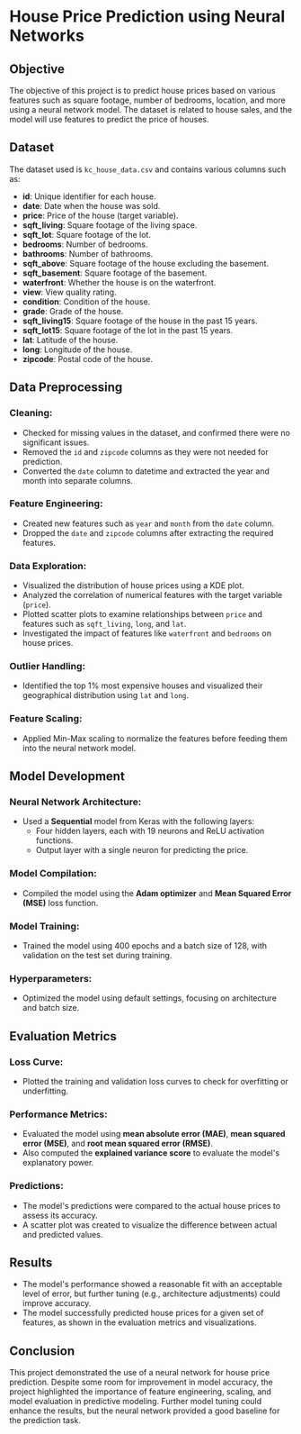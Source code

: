 # House Price Prediction using Neural Networks

## Objective
The objective of this project is to predict house prices based on various features such as square footage, number of bedrooms, location, and more using a neural network model. The dataset is related to house sales, and the model will use features to predict the price of houses.

## Dataset
The dataset used is `kc_house_data.csv` and contains various columns such as:
- **id**: Unique identifier for each house.
- **date**: Date when the house was sold.
- **price**: Price of the house (target variable).
- **sqft_living**: Square footage of the living space.
- **sqft_lot**: Square footage of the lot.
- **bedrooms**: Number of bedrooms.
- **bathrooms**: Number of bathrooms.
- **sqft_above**: Square footage of the house excluding the basement.
- **sqft_basement**: Square footage of the basement.
- **waterfront**: Whether the house is on the waterfront.
- **view**: View quality rating.
- **condition**: Condition of the house.
- **grade**: Grade of the house.
- **sqft_living15**: Square footage of the house in the past 15 years.
- **sqft_lot15**: Square footage of the lot in the past 15 years.
- **lat**: Latitude of the house.
- **long**: Longitude of the house.
- **zipcode**: Postal code of the house.

## Data Preprocessing

### Cleaning:
- Checked for missing values in the dataset, and confirmed there were no significant issues.
- Removed the `id` and `zipcode` columns as they were not needed for prediction.
- Converted the `date` column to datetime and extracted the year and month into separate columns.

### Feature Engineering:
- Created new features such as `year` and `month` from the `date` column.
- Dropped the `date` and `zipcode` columns after extracting the required features.
  
### Data Exploration:
- Visualized the distribution of house prices using a KDE plot.
- Analyzed the correlation of numerical features with the target variable (`price`).
- Plotted scatter plots to examine relationships between `price` and features such as `sqft_living`, `long`, and `lat`.
- Investigated the impact of features like `waterfront` and `bedrooms` on house prices.

### Outlier Handling:
- Identified the top 1% most expensive houses and visualized their geographical distribution using `lat` and `long`.

### Feature Scaling:
- Applied Min-Max scaling to normalize the features before feeding them into the neural network model.

## Model Development

### Neural Network Architecture:
- Used a **Sequential** model from Keras with the following layers:
  - Four hidden layers, each with 19 neurons and ReLU activation functions.
  - Output layer with a single neuron for predicting the price.
  
### Model Compilation:
- Compiled the model using the **Adam optimizer** and **Mean Squared Error (MSE)** loss function.
  
### Model Training:
- Trained the model using 400 epochs and a batch size of 128, with validation on the test set during training.

### Hyperparameters:
- Optimized the model using default settings, focusing on architecture and batch size.

## Evaluation Metrics

### Loss Curve:
- Plotted the training and validation loss curves to check for overfitting or underfitting.

### Performance Metrics:
- Evaluated the model using **mean absolute error (MAE)**, **mean squared error (MSE)**, and **root mean squared error (RMSE)**.
- Also computed the **explained variance score** to evaluate the model's explanatory power.

### Predictions:
- The model's predictions were compared to the actual house prices to assess its accuracy.
- A scatter plot was created to visualize the difference between actual and predicted values.

## Results

- The model's performance showed a reasonable fit with an acceptable level of error, but further tuning (e.g., architecture adjustments) could improve accuracy.
- The model successfully predicted house prices for a given set of features, as shown in the evaluation metrics and visualizations.

## Conclusion
This project demonstrated the use of a neural network for house price prediction. Despite some room for improvement in model accuracy, the project highlighted the importance of feature engineering, scaling, and model evaluation in predictive modeling. Further model tuning could enhance the results, but the neural network provided a good baseline for the prediction task.

